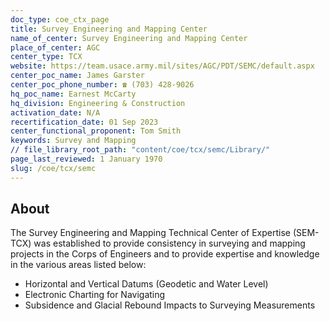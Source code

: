 ```yaml
---
doc_type: coe_ctx_page 
title: Survey Engineering and Mapping Center
name_of_center: Survey Engineering and Mapping Center
place_of_center: AGC
center_type: TCX
website: https://team.usace.army.mil/sites/AGC/PDT/SEMC/default.aspx
center_poc_name: James Garster
center_poc_phone_number: ☎ (703) 428-9026
hq_poc_name: Earnest McCarty
hq_division: Engineering & Construction
activation_date: N/A
recertification_date: 01 Sep 2023
center_functional_proponent: Tom Smith
keywords: Survey and Mapping
// file_library_root_path: "content/coe/tcx/semc/Library/" 
page_last_reviewed: 1 January 1970 
slug: /coe/tcx/semc
---
```


## About 

The Survey Engineering and Mapping Technical Center of Expertise (SEM-TCX) was established to provide consistency in surveying and mapping projects in the Corps of Engineers and to provide expertise and knowledge in the various areas listed below:
<ul>
	<li>Horizontal and Vertical Datums (Geodetic and Water Level)</li>
	<li>Electronic Charting for Navigating</li>
	<li>Subsidence and Glacial Rebound Impacts to Surveying Measurements</li>
</ul>

 
